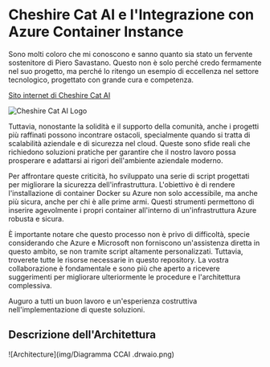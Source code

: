 # Cheshire Cat AI e l'Integrazione con Azure Container Instance
Sono molti coloro che mi conoscono e sanno quanto sia stato un fervente sostenitore di Piero Savastano. Questo non è solo perché credo fermamente nel suo progetto, ma perché lo ritengo un esempio di eccellenza nel settore tecnologico, progettato con grande cura e competenza.


[Sito internet di Cheshire Cat AI](https://cheshirecat.ai/)

![Cheshire Cat AI Logo](https://cheshirecat.ai/wp-content/uploads/2023/10/Logo-Cheshire-Cat.svg)

Tuttavia, nonostante la solidità e il supporto della comunità, anche i progetti più raffinati possono incontrare ostacoli, specialmente quando si tratta di scalabilità aziendale e di sicurezza nel cloud. Queste sono sfide reali che richiedono soluzioni pratiche per garantire che il nostro lavoro possa prosperare e adattarsi ai rigori dell'ambiente aziendale moderno.

Per affrontare queste criticità, ho sviluppato una serie di script progettati per migliorare la sicurezza dell'infrastruttura. L'obiettivo è di rendere l'installazione di container Docker su Azure non solo accessibile, ma anche più sicura, anche per chi è alle prime armi. Questi strumenti permettono di inserire agevolmente i propri container all'interno di un'infrastruttura Azure robusta e sicura.

È importante notare che questo processo non è privo di difficoltà, specie considerando che Azure e Microsoft non forniscono un'assistenza diretta in questo ambito, se non tramite script altamente personalizzati. Tuttavia, troverete tutte le risorse necessarie in questo repository. La vostra collaborazione è fondamentale e sono più che aperto a ricevere suggerimenti per migliorare ulteriormente le procedure e l'architettura complessiva.

Auguro a tutti un buon lavoro e un'esperienza costruttiva nell'implementazione di queste soluzioni.

## Descrizione dell'Architettura

![Architecture](img/Diagramma CCAI .drwaio.png)
